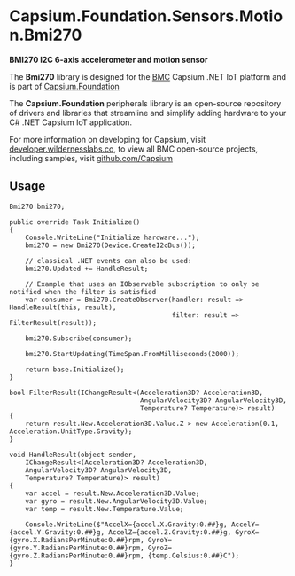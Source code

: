 # Capsium.Foundation.Sensors.Motion.Bmi270

**BMI270 I2C 6-axis accelerometer and motion sensor**

The **Bmi270** library is designed for the [BMC](www.wildernesslabs.co) Capsium .NET IoT platform and is part of [Capsium.Foundation](https://developer.wildernesslabs.co/Capsium/Capsium.Foundation/)

The **Capsium.Foundation** peripherals library is an open-source repository of drivers and libraries that streamline and simplify adding hardware to your C# .NET Capsium IoT application.

For more information on developing for Capsium, visit [developer.wildernesslabs.co](http://developer.wildernesslabs.co/), to view all BMC open-source projects, including samples, visit [github.com/Capsium](https://github.com/Capsium/)

## Usage

```
Bmi270 bmi270;

public override Task Initialize()
{
    Console.WriteLine("Initialize hardware...");
    bmi270 = new Bmi270(Device.CreateI2cBus());

    // classical .NET events can also be used:
    bmi270.Updated += HandleResult;

    // Example that uses an IObservable subscription to only be notified when the filter is satisfied
    var consumer = Bmi270.CreateObserver(handler: result => HandleResult(this, result),
                                         filter: result => FilterResult(result));

    bmi270.Subscribe(consumer);

    bmi270.StartUpdating(TimeSpan.FromMilliseconds(2000));

    return base.Initialize();
}

bool FilterResult(IChangeResult<(Acceleration3D? Acceleration3D,
                                 AngularVelocity3D? AngularVelocity3D,
                                 Temperature? Temperature)> result)
{
    return result.New.Acceleration3D.Value.Z > new Acceleration(0.1, Acceleration.UnitType.Gravity);
}

void HandleResult(object sender,
    IChangeResult<(Acceleration3D? Acceleration3D,
    AngularVelocity3D? AngularVelocity3D,
    Temperature? Temperature)> result)
{
    var accel = result.New.Acceleration3D.Value;
    var gyro = result.New.AngularVelocity3D.Value;
    var temp = result.New.Temperature.Value;

    Console.WriteLine($"AccelX={accel.X.Gravity:0.##}g, AccelY={accel.Y.Gravity:0.##}g, AccelZ={accel.Z.Gravity:0.##}g, GyroX={gyro.X.RadiansPerMinute:0.##}rpm, GyroY={gyro.Y.RadiansPerMinute:0.##}rpm, GyroZ={gyro.Z.RadiansPerMinute:0.##}rpm, {temp.Celsius:0.##}C");
}

```
